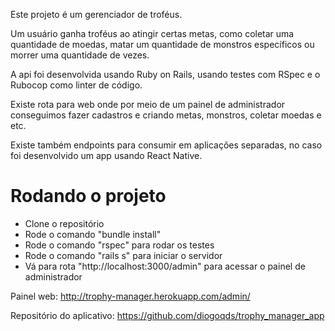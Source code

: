 Este projeto é um gerenciador de troféus.

Um usuário ganha troféus ao atingir certas metas, como coletar uma quantidade de moedas,
matar um quantidade de monstros específicos ou morrer uma quantidade de vezes.

A api foi desenvolvida usando Ruby on Rails, usando testes com RSpec e o Rubocop como linter de código.

Existe rota para web onde por meio de um painel de administrador conseguimos fazer cadastros e criando metas, monstros, coletar moedas e etc.

Existe também endpoints para consumir em aplicações separadas, no caso foi desenvolvido um app usando React Native.

# Rodando o projeto
- Clone o repositório
- Rode o comando "bundle install"
- Rode o comando "rspec" para rodar os testes
- Rode o comando "rails s" para iniciar o servidor
- Vá para rota "http://localhost:3000/admin" para acessar o painel de administrador

Painel web: http://trophy-manager.herokuapp.com/admin/

Repositório do aplicativo: https://github.com/diogoqds/trophy_manager_app